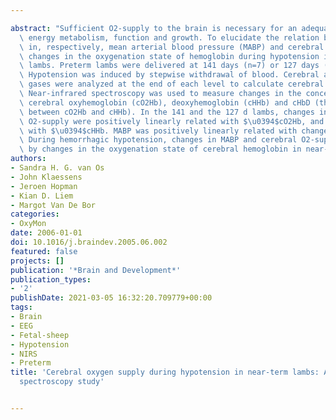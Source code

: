 ---
abstract: "Sufficient O2-supply to the brain is necessary for an adequate cerebral\
  \ energy metabolism, function and growth. To elucidate the relation between changes\
  \ in, respectively, mean arterial blood pressure (MABP) and cerebral O2-supply and\
  \ changes in the oxygenation state of hemoglobin during hypotension in preterm born\
  \ lambs. Preterm lambs were delivered at 141 days (n=7) or 127 days (n=7) of gestation.\
  \ Hypotension was induced by stepwise withdrawal of blood. Cerebral arterial blood\
  \ gases were analyzed at the end of each level to calculate cerebral O2-supply.\
  \ Near-infrared spectroscopy was used to measure changes in the concentration of\
  \ cerebral oxyhemoglobin (cO2Hb), deoxyhemoglobin (cHHb) and cHbD (the difference\
  \ between cO2Hb and cHHb). In the 141 and the 127 d lambs, changes in MABP and cerebral\
  \ O2-supply were positively linearly related with $\u0394$cO2Hb, and negatively\
  \ with $\u0394$cHHb. MABP was positively linearly related with changes in cHbD.\
  \ During hemorrhagic hypotension, changes in MABP and cerebral O2-supply are reflected\
  \ by changes in the oxygenation state of cerebral hemoglobin in near-term born lambs."
authors:
- Sandra H. G. van Os
- John Klaessens
- Jeroen Hopman
- Kian D. Liem
- Margot Van De Bor
categories:
- OxyMon
date: 2006-01-01
doi: 10.1016/j.braindev.2005.06.002
featured: false
projects: []
publication: '*Brain and Development*'
publication_types:
- '2'
publishDate: 2021-03-05 16:32:20.709779+00:00
tags:
- Brain
- EEG
- Fetal-sheep
- Hypotension
- NIRS
- Preterm
title: 'Cerebral oxygen supply during hypotension in near-term lambs: A near-infrared
  spectroscopy study'

---
